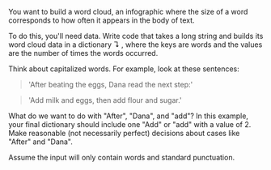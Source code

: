 You want to build a word cloud, an infographic where the size of a word corresponds to how often it appears in the body of text.

To do this, you'll need data. Write code that takes a long string and builds its word cloud data in a dictionary ↴ , where the keys are words and the values are the number of times the words occurred.

Think about capitalized words. For example, look at these sentences:

>'After beating the eggs, Dana read the next step:'

>'Add milk and eggs, then add flour and sugar.'

What do we want to do with "After", "Dana", and "add"? In this example, your final dictionary should include one "Add" or "add" with a value of 2. Make reasonable (not necessarily perfect) decisions about cases like "After" and "Dana".

Assume the input will only contain words and standard punctuation.